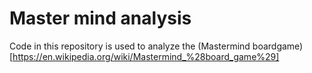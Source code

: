 # Master mind analysis

Code in this repository is used to analyze the (Mastermind boardgame)[https://en.wikipedia.org/wiki/Mastermind_%28board_game%29]  